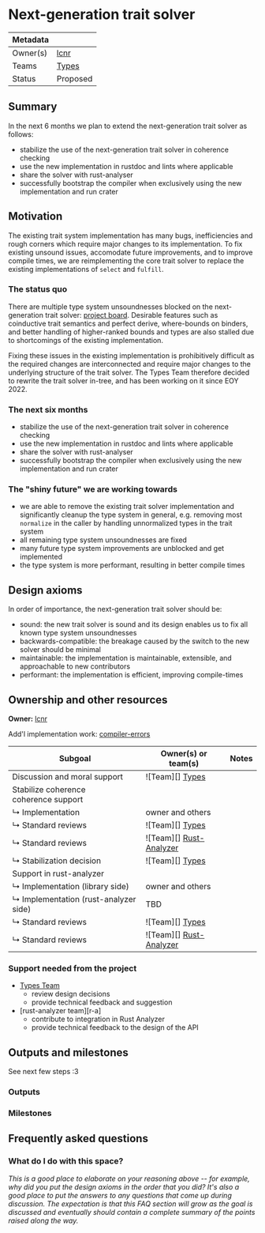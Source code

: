 # Next-generation trait solver

| Metadata |          |
| -------- | -------- |
| Owner(s) | [lcnr]   |
| Teams    | [Types]  |
| Status   | Proposed |

## Summary

In the next 6 months we plan to extend the next-generation trait solver as follows:

- stabilize the use of the next-generation trait solver in coherence checking
- use the new implementation in rustdoc and lints where applicable 
- share the solver with rust-analyser
- successfully bootstrap the compiler when exclusively using the new implementation and run crater

## Motivation

The existing trait system implementation has many bugs, inefficiencies and rough corners which require major changes to its implementation. To fix existing unsound issues, accomodate future improvements, and to improve compile times, we are reimplementing the core trait solver to replace the existing implementations of `select` and `fulfill`.

### The status quo

There are multiple type system unsoundnesses blocked on the next-generation trait solver: [project board][unsoundnesses]. Desirable features such as coinductive trait semantics and perfect derive, where-bounds on binders, and better handling of higher-ranked bounds and types are also stalled due to shortcomings of the existing implementation.

Fixing these issues in the existing implementation is prohibitively difficult as the required changes are interconnected and require major changes to the underlying structure of the trait solver. The Types Team therefore decided to rewrite the trait solver in-tree, and has been working on it since EOY 2022.

### The next six months

- stabilize the use of the next-generation trait solver in coherence checking
- use the new implementation in rustdoc and lints where applicable 
- share the solver with rust-analyser
- successfully bootstrap the compiler when exclusively using the new implementation and run crater

### The "shiny future" we are working towards

- we are able to remove the existing trait solver implementation and significantly cleanup the type system in general, e.g. removing most `normalize` in the caller by handling unnormalized types in the trait system
- all remaining type system unsoundnesses are fixed
- many future type system improvements are unblocked and get implemented
- the type system is more performant, resulting in better compile times

## Design axioms

In order of importance, the next-generation trait solver should be:
- sound: the new trait solver is sound and its design enables us to fix all known type system unsoundnesses
- backwards-compatible: the breakage caused by the switch to the new solver should be minimal
- maintainable: the implementation is maintainable, extensible, and approachable to new contributors 
- performant: the implementation is efficient, improving compile-times 

[da]: ../about/design_axioms.md

## Ownership and other resources

**Owner:** [lcnr]

Add'l implementation work: [compiler-errors][]

| Subgoal                               | Owner(s) or team(s)            | Notes |
| ------------------------------------- | ------------------------------ | ----- |
| Discussion and moral support          | ![Team][] [Types]              |       |
| Stabilize coherence coherence support |                                |       |
| ↳ Implementation                      | owner and others               |       |
| ↳ Standard reviews                    | ![Team][] [Types]              |       |
| ↳ Standard reviews                    | ![Team][] [Rust-Analyzer][] |       |
| ↳ Stabilization decision              | ![Team][] [Types][]            |       |
| Support in rust-analyzer              |                                |       |
| ↳ Implementation (library side)       | owner and others               |       |
| ↳ Implementation (rust-analyzer side) | TBD                            |       |
| ↳ Standard reviews                    | ![Team][] [Types]              |       |
| ↳ Standard reviews                    | ![Team][] [Rust-Analyzer][] |       |

### Support needed from the project

* [Types Team][Types]
    * review design decisions
    * provide technical feedback and suggestion
* [rust-analyzer team][r-a]
    * contribute to integration in Rust Analyzer
    * provide technical feedback to the design of the API

## Outputs and milestones

See next few steps :3

### Outputs

### Milestones

## Frequently asked questions

### What do I do with this space?

*This is a good place to elaborate on your reasoning above -- for example, why did you put the design axioms in the order that you did? It's also a good place to put the answers to any questions that come up during discussion. The expectation is that this FAQ section will grow as the goal is discussed and eventually should contain a complete summary of the points raised along the way.*

[lcnr]: https://github.com/lcnr
[compiler-errors]: https://github.com/compiler-errors
[Types]: https://www.rust-lang.org/governance/teams/compiler#team-types
[unsoundnesses]: https://github.com/orgs/rust-lang/projects/44
[Rust-Analyzer]: https://github.com/rust-lang/rust-analyzer
